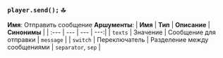 
### `player.send();` 🔝
**Имя**: Отправить сообщение
**Аршументы**:
| **Имя** | **Тип** | **Описание** | **Синонимы** |
| :--- | --- | --- | ---:|
| `texts` | Значение | Сообщение для отправки | `message` |
| `switch` | Переключатель | Разделение между сообщениями | `separator`, `sep` |
